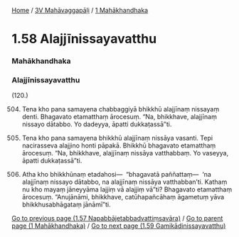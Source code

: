 
[Home](/) / [3V Mahāvaggapāḷi](../../3V.md) / [1 Mahākhandhaka](../1.md)

# 1.58 Alajjīnissayavatthu

### Mahākhandhaka

### Alajjīnissayavatthu

(120.)

504. Tena kho pana samayena chabbaggiyā bhikkhū alajjīnaṃ nissayaṃ denti. Bhagavato etamatthaṃ ārocesuṃ. “Na, bhikkhave, alajjīnaṃ nissayo dātabbo. Yo dadeyya, āpatti dukkaṭassā”ti.

505. Tena kho pana samayena bhikkhū alajjīnaṃ nissāya vasanti. Tepi nacirasseva alajjino honti pāpakā. Bhikkhū bhagavato etamatthaṃ ārocesuṃ. “Na, bhikkhave, alajjīnaṃ nissāya vatthabbaṃ. Yo vaseyya, āpatti dukkaṭassā”ti.

506. Atha kho bhikkhūnaṃ etadahosi—  “bhagavatā paññattaṃ—  ‘na alajjīnaṃ nissayo dātabbo, na alajjīnaṃ nissāya vatthabban’ti. Kathaṃ nu kho mayaṃ jāneyyāma lajjiṃ vā alajjiṃ vā”ti? Bhagavato etamatthaṃ ārocesuṃ. “Anujānāmi, bhikkhave, catūhapañcāhaṃ āgametuṃ yāva bhikkhusabhāgataṃ jānāmī”ti.

[Go to previous page (1.57 Napabbājetabbadvattiṃsavāra)](1.57.md) / [Go to parent page (1 Mahākhandhaka)](../1.md) / [Go to next page (1.59 Gamikādinissayavatthu)](1.59.md)


